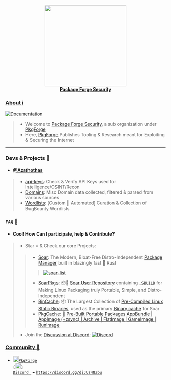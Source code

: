 <p align="center">
    <a href="https://github.com/pkgforge/soar">
        <img src="https://github.com/user-attachments/assets/19253951-c648-4953-93d6-93693dce129f" width="256"></a>
    <br>
    <b><strong> <a href="https://docs.pkgforge.dev/orgs/pkgforge-security">Package Forge Security</a></code></strong></b>
    <br>
</p>


### [About ℹ️](https://docs.pkgforge.dev/orgs/pkgforge-security)
[doc-shield]: https://img.shields.io/badge/docs.pkgforge.dev-blue
[doc-url]: https://docs.pkgforge.dev/orgs/pkgforge-security
[![Documentation][doc-shield]][doc-url]<br>
> - Welcome to [Package Forge Security](https://github.com/pkgforge-security), a sub organization under [PkgForge](https://github.com/pkgforge)
> - Here, [PkgForge](https://github.com/orgs/pkgforge-security/people) Publishes Tooling & Research meant for Exploiting & Securing the Internet
---

### Devs & Projects 🎯
- #### [@Azathothas](https://github.com/Azathothas)
> - [api-keys](https://github.com/pkgforge-security/api-keys): Check & Verify API Keys used for Intelligence/OSINT/Recon
> - [Domains](https://github.com/pkgforge-security/domains): Misc Domain data collected, filtered & parsed from various sources
> - [Wordlists](https://github.com/pkgforge-security/Wordlists): [Custom || Automated] Curation & Collection of BugBounty Wordlists

### `FAQ` 📖
- #### Cool! How Can I participate, help & Contribute?
> - Star ⭐ & Check our core Projects:
> > - [Soar](https://github.com/pkgforge/soar): The Modern, Bloat-Free Distro-Independent [Package Manager](https://soar.qaidvoid.dev/) built in blazingly fast 🦀 Rust
> > > <a href="https://github.com/pkgforge/soar"><img src="https://soar.pkgforge.dev/gif?tmp.iIMgQq8SmU=tmp.k6XduVaObj" alt="soar-list"></a><br>
> > - [SoarPkgs](https://github.com/pkgforge/soarpkgs): 📦📀 [Soar User Repository](https://docs.pkgforge.dev/repositories/soarpkgs) containing [`.SBUILD`](https://docs.pkgforge.dev/sbuild/introduction) for Making Linux Packaging truly Portable, Simple, and Distro-Independent
> > - [BinCache](https://github.com/pkgforge/bincache): 📦 The Largest Collection of [Pre-Compiled Linux Static Binaries](https://pkgs.pkgforge.dev), used as the primary [Binary cache](https://docs.pkgforge.dev/repositories/bincache) for Soar
> > - [PkgCache](https://github.com/pkgforge/pkgcache):  📀 [Pre-Built Portable Packages](https://docs.pkgforge.dev/repositories/pkgcache) [AppBundle | AppImage (+zsync) | Archive | FlatImage | GameImage | RunImage](https://docs.pkgforge.dev/formats/packages)
> - Join the [Discussion at Discord](https://discord.gg/djJUs48Zbu): [![Discord](https://img.shields.io/discord/1313385177703256064?logo=%235865F2&label=Discord)](https://discord.gg/djJUs48Zbu)

### [**Community 💬**](https://docs.pkgforge.dev/contact/chat)
  - <a href="https://discord.gg/djJUs48Zbu"><img src="https://github.com/user-attachments/assets/5a336d72-6342-4ca5-87a4-aa8a35277e2f" width="18" height="18"><code>PkgForge (<img src="https://github.com/user-attachments/assets/a08a20e6-1795-4ee6-87e6-12a8ab2a7da6" width="18" height="18">) Discord </code></a> `➼` [`https://discord.gg/djJUs48Zbu`](https://discord.gg/djJUs48Zbu)
